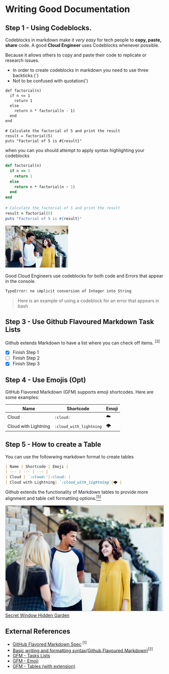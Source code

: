 # Writing Good Documentation

## Step 1 - Using Codeblocks.

Codeblocks in markdown make it *very easy* for tech people to **copy, paste, share** code.
A good __Cloud Engineer__ uses Codeblocks whenever possible.

Because it allows others to copy and paste their code to replicate or research issues.

- In order to create codeblocks in markdown you need to use three backticks (`)
- Not to be confused with quotation(')
```
def factorial(n)
  if n <= 1
    return 1
  else
    return n * factorial(n - 1)
  end
end

# Calculate the factorial of 5 and print the result
result = factorial(5)
puts "Factorial of 5 is #{result}"

```
when you can you should attempt to apply syntax highlighting your codeblocks
```ruby
def factorial(n)
  if n <= 1
    return 1
  else
    return n * factorial(n - 1)
  end
end

# Calculate the factorial of 5 and print the result
result = factorial(5)
puts "Factorial of 5 is #{result}"

```

<img width="200px" src="assets/blogw.png" />



Good Cloud Engineers use codeblocks for both code and Errors that appear in the console.



```bash
TypeError: no implicit conversion of Integer into String
```
> Here is an example of using a codeblock for an error that appears in bash

## Step 3 - Use Github Flavoured Markdown Task Lists
Github extends Markdown to have a list where you can check off items. <sup>[3]</sup>

- [x] Finish Step 1
- [ ] Finish Step 2
- [x] Finish Step 3

## Step 4 - Use Emojis (Opt)
GitHub Flavored Markdown (GFM) supports emoji shortcodes.
Here are some examples:

| Name | Shortcode | Emoji |
| --- | --- | --- |
| Cloud | `:cloud:`|:cloud: |
| Cloud with Lightning| `:cloud_with_lightning`|🌩️ |

## Step 5 - How to create a Table

You can use the followwing markdown format to create tables
```markdown
| Name | Shortcode | Emoji |
| --- | --- | --- |
| Cloud | `:cloud:`|:cloud: |
| Cloud with Lightning| `:cloud_with_lightning`|🌩️ |
```
Github extends the functionality of Markdown tables to provide more alignment and table cell formattiing options.[<sup>[5]</sup>](#external-references)

![Photo taken online ](assets/blogw.png)
[Secret Window Hidden Garden](secret-window/hidden-garden.md)
## External References
- [GitHub Flavored Markdown Spec](https://github.github.com/gfm/) <sup>[1]</sup>
- [Basic writing and formatting syntax(Github Flavoured Markdown)](https://docs.github.com/en/get-started/writing-on-github/getting-started-with-writing-and-formatting-on-github/basic-writing-and-formatting-syntax#images0)<sup>[2]</sup>
- [GFM - Tasks Lists](https://docs.github.com/en/get-started/writing-on-github/getting-started-with-writing-and-formatting-on-github/basic-writing-and-formatting-syntax#task-lists)
- [GFM - Emoji](https://github.com/ikatyang/emoji-cheat-sheet)
- [GFM - Tables (with extension)](https://github.github.com/gfm/#tables-extension-)
